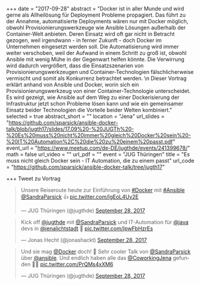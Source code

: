 +++
date = "2017-09-28"
abstract = "Docker ist in aller Munde und wird gerne als Allheilösung für Deployment Probleme propagiert. Das führt zu der Annahme, automatisierte Deployments wären nur mit Docker möglich, obwohl Provisionierungswerkzeuge wie Ansible Lösungen außerhalb der Container-Welt anbieten. Deren Einsatz wird oft gar nicht in Betracht gezogen, weil irgendwann - in ferner Zukunft - doch Docker im Unternehmen eingesetzt werden soll. Die Automatisierung wird immer weiter verschoben, weil der Aufwand in einem Schritt zu groß ist, obwohl Ansible mit wenig Mühe in der Gegenwart helfen könnte. Die Verwirrung wird dadurch vergrößert, dass die Einsatzszenarien von Provisionierungswerkzeugen und Container-Technologien fälschlicherweise vermischt und somit als Konkurrenz betrachtet werden. \n Dieser Vortrag erklärt anhand von Ansible und Docker, worin sich ein Provisionierungswerkzeug von einer Container-Technologie unterscheidet. Es wird gezeigt, wie Ansible auf dem Weg zu einer Dockerisierung der Infrastruktur jetzt schon Probleme lösen kann und wie ein gemeinsamer Einsatz beider Technologien die Vorteile beider Welten kombiniert."
selected = true
abstract_short = ""
location = "Jena"
url_slides = "https://github.com/sparsick/ansible-docker-talk/blob/jugth17/slides/17.09%20-%20JUGTh%20-%20Es%20muss%20nicht%20immer%20gleich%20Docker%20sein%20-%20IT%20Automation%2C%20die%20zu%20einem%20passt.pdf"
event_url = "https://www.meetup.com/de-DE/jugthde/events/241399678/"
math = false
url_video = ""
url_pdf = ""
event = "JUG Thüringen"
title = "Es muss nicht gleich Docker sein - IT Automation, die zu einem passt"
url_code = "https://github.com/sparsick/ansible-docker-talk/tree/jugth17"

+++
Tweet zu Vortrag

<blockquote class="twitter-tweet" data-partner="tweetdeck"><p lang="de" dir="ltr">Unsere Reiseroute heute zur Einführung von <a href="https://twitter.com/hashtag/Docker?src=hash&amp;ref_src=twsrc%5Etfw">#Docker</a> mit <a href="https://twitter.com/hashtag/Ansible?src=hash&amp;ref_src=twsrc%5Etfw">#Ansible</a> <a href="https://twitter.com/SandraParsick?ref_src=twsrc%5Etfw">@SandraParsick</a> 👍 <a href="https://t.co/lgEoL4Uv2E">pic.twitter.com/lgEoL4Uv2E</a></p>&mdash; JUG Thüringen (@jugthde) <a href="https://twitter.com/jugthde/status/913439554450976768?ref_src=twsrc%5Etfw">September 28, 2017</a></blockquote>
<script async src="//platform.twitter.com/widgets.js" charset="utf-8"></script>

<blockquote class="twitter-tweet" data-partner="tweetdeck"><p lang="de" dir="ltr">Kick off <a href="https://twitter.com/jugthde?ref_src=twsrc%5Etfw">@jugthde</a> mit <a href="https://twitter.com/SandraParsick?ref_src=twsrc%5Etfw">@SandraParsick</a> und IT-Automation für <a href="https://twitter.com/java?ref_src=twsrc%5Etfw">@java</a> devs in <a href="https://twitter.com/jenalichtstadt?ref_src=twsrc%5Etfw">@jenalichtstadt</a> 🎉 <a href="https://t.co/IpwFbHzrEs">pic.twitter.com/IpwFbHzrEs</a></p>&mdash; Jonas Hecht (@jonashackt) <a href="https://twitter.com/jonashackt/status/913438582924300289?ref_src=twsrc%5Etfw">September 28, 2017</a></blockquote>
<script async src="//platform.twitter.com/widgets.js" charset="utf-8"></script>

<blockquote class="twitter-tweet" data-partner="tweetdeck"><p lang="de" dir="ltr">Und sie mag <a href="https://twitter.com/Docker?ref_src=twsrc%5Etfw">@Docker</a> doch! 🙊 Sehr cooler Talk von <a href="https://twitter.com/SandraParsick?ref_src=twsrc%5Etfw">@SandraParsick</a> über <a href="https://twitter.com/ansible?ref_src=twsrc%5Etfw">@ansible</a>. Und endlich haben alle das <a href="https://twitter.com/CoworkingJena?ref_src=twsrc%5Etfw">@CoworkingJena</a> gefunden 🤗🎉 <a href="https://t.co/PrQMs4xXM6">pic.twitter.com/PrQMs4xXM6</a></p>&mdash; JUG Thüringen (@jugthde) <a href="https://twitter.com/jugthde/status/913447740671250433?ref_src=twsrc%5Etfw">September 28, 2017</a></blockquote>
<script async src="//platform.twitter.com/widgets.js" charset="utf-8"></script>
